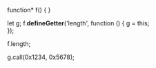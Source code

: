 
function* f() {
}

let g;
f.__defineGetter__('length', function () {
    g = this;  
});


f.length;

g.call(0x1234, 0x5678);  
